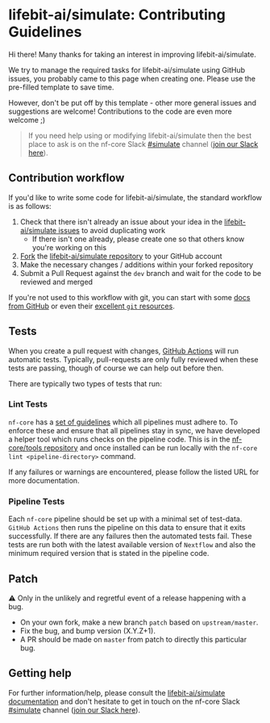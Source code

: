 # lifebit-ai/simulate: Contributing Guidelines

Hi there!
Many thanks for taking an interest in improving lifebit-ai/simulate.

We try to manage the required tasks for lifebit-ai/simulate using GitHub issues, you probably came to this page when creating one.
Please use the pre-filled template to save time.

However, don't be put off by this template - other more general issues and suggestions are welcome!
Contributions to the code are even more welcome ;)

> If you need help using or modifying lifebit-ai/simulate then the best place to ask is on the nf-core Slack [#simulate](https://nfcore.slack.com/channels/simulate) channel ([join our Slack here](https://nf-co.re/join/slack)).

## Contribution workflow

If you'd like to write some code for lifebit-ai/simulate, the standard workflow is as follows:

1. Check that there isn't already an issue about your idea in the [lifebit-ai/simulate issues](https://github.com/lifebit-ai/simulate/issues) to avoid duplicating work
    * If there isn't one already, please create one so that others know you're working on this
2. [Fork](https://help.github.com/en/github/getting-started-with-github/fork-a-repo) the [lifebit-ai/simulate repository](https://github.com/lifebit-ai/simulate) to your GitHub account
3. Make the necessary changes / additions within your forked repository
4. Submit a Pull Request against the `dev` branch and wait for the code to be reviewed and merged

If you're not used to this workflow with git, you can start with some [docs from GitHub](https://help.github.com/en/github/collaborating-with-issues-and-pull-requests) or even their [excellent `git` resources](https://try.github.io/).

## Tests

When you create a pull request with changes, [GitHub Actions](https://github.com/features/actions) will run automatic tests.
Typically, pull-requests are only fully reviewed when these tests are passing, though of course we can help out before then.

There are typically two types of tests that run:

### Lint Tests

`nf-core` has a [set of guidelines](https://nf-co.re/developers/guidelines) which all pipelines must adhere to.
To enforce these and ensure that all pipelines stay in sync, we have developed a helper tool which runs checks on the pipeline code. This is in the [nf-core/tools repository](https://github.com/nf-core/tools) and once installed can be run locally with the `nf-core lint <pipeline-directory>` command.

If any failures or warnings are encountered, please follow the listed URL for more documentation.

### Pipeline Tests

Each `nf-core` pipeline should be set up with a minimal set of test-data.
`GitHub Actions` then runs the pipeline on this data to ensure that it exits successfully.
If there are any failures then the automated tests fail.
These tests are run both with the latest available version of `Nextflow` and also the minimum required version that is stated in the pipeline code.

## Patch

:warning: Only in the unlikely and regretful event of a release happening with a bug.

* On your own fork, make a new branch `patch` based on `upstream/master`.
* Fix the bug, and bump version (X.Y.Z+1).
* A PR should be made on `master` from patch to directly this particular bug.

## Getting help

For further information/help, please consult the [lifebit-ai/simulate documentation](https://nf-co.re/simulate/docs) and don't hesitate to get in touch on the nf-core Slack [#simulate](https://nfcore.slack.com/channels/simulate) channel ([join our Slack here](https://nf-co.re/join/slack)).
